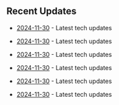 

## Recent Updates
- [2024-11-30](https://github.com/coslynx/testing/blob/main/tweets/thread-resources-2024-11-30-80a062.md) - Latest tech updates

- [2024-11-30](https://github.com/coslynx/testing/blob/main/tweets/thread-resources-2024-11-30-c1cf80.md) - Latest tech updates

- [2024-11-30](https://github.com/coslynx/testing/blob/main/tweets/thread-resources-2024-11-30-0deb58.md) - Latest tech updates

- [2024-11-30](https://github.com/coslynx/testing/blob/main/tweets/thread-resources-2024-11-30-2e1cc1.md) - Latest tech updates

- [2024-11-30](https://github.com/coslynx/testing/blob/main/tweets/thread-resources-2024-11-30-53fbb7.md) - Latest tech updates

- [2024-11-30](https://github.com/coslynx/testing/blob/main/tweets/thread-resources-2024-11-30-3ccd3b.md) - Latest tech updates